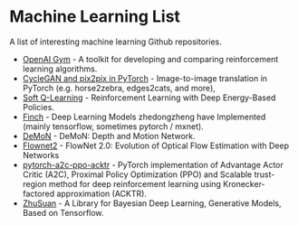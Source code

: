 # Machine Learning List
A list of interesting machine learning Github repositories.

- [OpenAI Gym](https://github.com/openai/gym) - A toolkit for developing and comparing reinforcement learning algorithms.
- [CycleGAN and pix2pix in PyTorch](https://github.com/junyanz/pytorch-CycleGAN-and-pix2pix) - Image-to-image translation in PyTorch (e.g. horse2zebra, edges2cats, and more),
- [Soft Q-Learning](https://github.com/haarnoja/softqlearning) - Reinforcement Learning with Deep Energy-Based Policies.
- [Finch](https://github.com/zhedongzheng/finch) - Deep Learning Models zhedongzheng have Implemented (mainly tensorflow, sometimes pytorch / mxnet).
- [DeMoN](https://github.com/lmb-freiburg/demon) - DeMoN: Depth and Motion Network.
- [Flownet2](https://github.com/lmb-freiburg/flownet2) - FlowNet 2.0: Evolution of Optical Flow Estimation with Deep Networks
- [pytorch-a2c-ppo-acktr](https://github.com/ikostrikov/pytorch-a2c-ppo-acktr) - PyTorch implementation of Advantage Actor Critic (A2C), Proximal Policy Optimization (PPO) and Scalable trust-region method for deep reinforcement learning using Kronecker-factored approximation (ACKTR).
- [ZhuSuan](https://github.com/thu-ml/zhusuan) - A Library for Bayesian Deep Learning, Generative Models, Based on Tensorflow.
